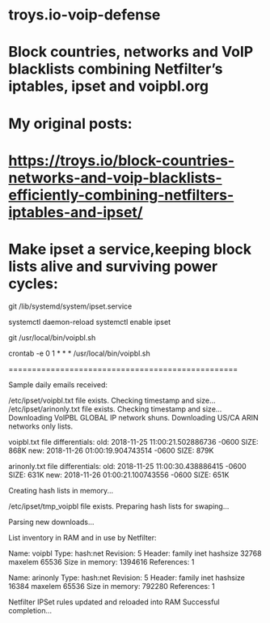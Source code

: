 # troys.io-voip-defense
# Block countries, networks and VoIP blacklists combining Netfilter’s iptables, ipset and voipbl.org

# My original posts:
# https://troys.io/block-countries-networks-and-voip-blacklists-efficiently-combining-netfilters-iptables-and-ipset/

# Make ipset a service,keeping block lists alive and surviving power cycles:

git /lib/systemd/system/ipset.service

systemctl daemon-reload
systemctl enable ipset

git /usr/local/bin/voipbl.sh

crontab -e 0 1 * * * /usr/local/bin/voipbl.sh

=================================================

Sample daily emails received:

/etc/ipset/voipbl.txt file exists.
Checking timestamp and size...
/etc/ipset/arinonly.txt file exists.
Checking timestamp and size...
Downloading VoIPBL GLOBAL IP network shuns.
Downloading US/CA ARIN networks only lists.
 
voipbl.txt file differentials:
old: 2018-11-25 11:00:21.502886736 -0600 SIZE: 868K
new: 2018-11-26 01:00:19.904743514 -0600 SIZE: 879K
 
arinonly.txt file differentials:
old: 2018-11-25 11:00:30.438886415 -0600 SIZE: 631K
new: 2018-11-26 01:00:21.100743556 -0600 SIZE: 651K
 
Creating hash lists in memory...
 
/etc/ipset/tmp_voipbl file exists.
Preparing hash lists for swaping...
 
Parsing new downloads...
 
List inventory in RAM and in use by Netfilter:
 
Name: voipbl
Type: hash:net
Revision: 5
Header: family inet hashsize 32768 maxelem 65536
Size in memory: 1394616
References: 1
 
Name: arinonly
Type: hash:net
Revision: 5
Header: family inet hashsize 16384 maxelem 65536
Size in memory: 792280
References: 1
 
Netfilter IPSet rules updated and reloaded into RAM
Successful completion...
